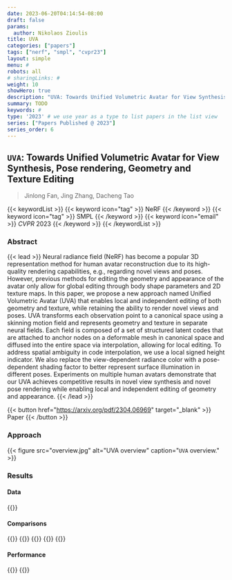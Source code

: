 ```yaml
---
date: 2023-06-20T04:14:54-08:00
draft: false
params:
  author: Nikolaos Zioulis
title: UVA
categories: ["papers"]
tags: ["nerf", "smpl", "cvpr23"]
layout: simple
menu: #
robots: all
# sharingLinks: #
weight: 10
showHero: true
description: "UVA: Towards Unified Volumetric Avatar for View Synthesis, Pose rendering, Geometry and Texture Editing"
summary: TODO
keywords: #
type: '2023' # we use year as a type to list papers in the list view
series: ["Papers Published @ 2023"]
series_order: 6
---
```


## `UVA`: Towards Unified Volumetric Avatar for View Synthesis, Pose rendering, Geometry and Texture Editing

> Jinlong Fan, Jing Zhang, Dacheng Tao

{{< keywordList >}}
{{< keyword icon="tag" >}} NeRF {{< /keyword >}}
{{< keyword icon="tag" >}} SMPL {{< /keyword >}}
{{< keyword icon="email" >}} *CVPR* 2023 {{< /keyword >}}
{{< /keywordList >}}

### Abstract
{{< lead >}}
Neural radiance field (NeRF) has become a popular 3D representation method for human avatar reconstruction due to its high-quality rendering capabilities, e.g., regarding novel views and poses. However, previous methods for editing the geometry and appearance of the avatar only allow for global editing through body shape parameters and 2D texture maps. In this paper, we propose a new approach named Unified Volumetric Avatar (UVA) that enables local and independent editing of both geometry and texture, while retaining the ability to render novel views and poses. UVA transforms each observation point to a canonical space using a skinning motion field and represents geometry and texture in separate neural fields. Each field is composed of a set of structured latent codes that are attached to anchor nodes on a deformable mesh in canonical space and diffused into the entire space via interpolation, allowing for local editing. To address spatial ambiguity in code interpolation, we use a local signed height indicator. We also replace the view-dependent radiance color with a pose-dependent shading factor to better represent surface illumination in different poses. Experiments on multiple human avatars demonstrate that our UVA achieves competitive results in novel view synthesis and novel pose rendering while enabling local and independent editing of geometry and appearance.
{{< /lead >}}

{{< button href="https://arxiv.org/pdf/2304.06969" target="_blank" >}}
Paper
{{< /button >}}

### Approach

{{< figure
    src="overview.jpg"
    alt="UVA overview"
    caption="`UVA` overview."
    >}}

### Results

#### Data
{{<badge label="test" message="ZJU_MOCAP" color="yellowgreen" logo="github" link="https://github.com/zju3dv/neuralbody/blob/master/INSTALL.md#zju-mocap-dataset" target="_blank">}}

#### Comparisons
{{<badge label="body--NeRF" message="NeuralBody" color="coral" logo="github" link="https://github.com/zju3dv/neuralbody" target="_blank">}}
{{<badge label="body--NeRF" message="A--NeRF" color="orange" logo="github" link="https://github.com/LemonATsu/A-NeRF" target="_blank">}}
{{<badge label="body--NeRF" message="AnimatableNeRF" color="cyan" logo="github" link="https://github.com/zju3dv/animatable_nerf" target="_blank">}}
{{<badge label="body--NeRF" message="TAVA" color="coral" logo="github" link="facebookresearch/tava" target="_blank">}}
{{<badge label="body--NeRF" message="ARAH" color="magenta" logo="github" link="https://github.com/taconite/arah-release" target="_blank">}}

#### Performance
{{<badge label="train" message="10h" color="informational" logo="link" >}}
{{<badge label="train" message="2_x_V100" color="informational" logo="link" >}}
